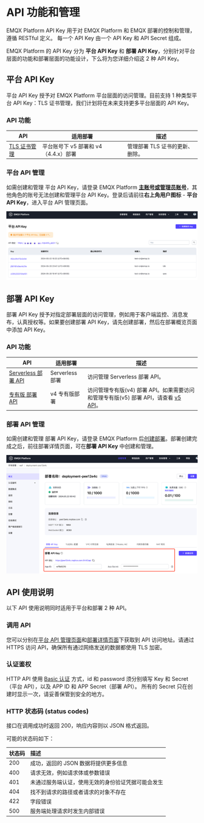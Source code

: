 # API 功能和管理

EMQX Platform API Key 用于对 EMQX Platform 和 EMQX 部署的控制和管理，遵循 RESTful 定义。 每一个 API Key 由一个 API Key 和 API Secret 组成。

EMQX Platform 的 API Key 分为 **平台 API Key** 和 **部署 API Key**，分别针对平台层面的功能和部署层面的功能设计，下么将为您详细介绍这 2 种 API Key。

## 平台 API Key
平台 API Key 授予对 EMQX Platform 平台层面的访问管理。目前支持 1 种类型平台 API Key：TLS 证书管理，我们计划将在未来支持更多平台层面的 API Key。



### API 功能
| API         | 适用部署    | 描述                            |
| ----------- | ---------------|-------------------------------------------- |
|  [TLS 证书管理](./tls_certificate.md)  |平台账号下 v5 部署和 v4（4.4.x）部署 | 管理部署 TLS 证书的更新、删除。 |


### 平台 API 管理
如需创建和管理 平台 API Key，请登录 EMQX Platform **[主账号或管理员账号](../feature/role.md)**，其他角色的账号无法创建和管理平台 API Key。登录后请前往**右上角用户图标** - **平台 API Key**，进入平台 API 管理页面。

![platform_key](./_assets/platform_key.png)


## 部署 API Key
部署 API Key 授予对指定部署层面的访问管理，例如用于客户端监控、消息发布，认真授权等。如果要创建部署 API Key，请先创建部署，然后在部署概览页面中添加 API Key。

### API 功能
| API         | 适用部署    | 描述                            |
| ----------- | ---------------|-------------------------------------------- |
|  [Serverless 部署 API](./serverless.md)  | Serverless 部署 | 访问管理 Serverless 部署 API。 |
|  [专有版 部署 API](./dedicated.md)  | v4 专有版部署 | 访问管理专有版(v4) 部署 API。如果需要访问和管理专有版(v5) 部署 API，请查看 [v5 API](https://docs.emqx.com/zh/cloud/latest/api/introduction.html)。 |


### 部署 API 管理
如需创建和管理 部署 API Key，请登录 EMQX Platform 后[创建部署](../create/overview.md)。部署创建完成之后，前往部署详情页面，可在**部署 API Key** 中创建和管理。

![deployment_key](./_assets/deployment_key.png)


## API 使用说明
以下 API 使用说明同时适用于平台和部署 2 种 API。

### 调用 API

您可以分别在[平台 API 管理页面](./introduction.md#平台-api-管理)和[部署详情页面](./introduction.md#部署-api-管理)下获取到 API 访问地址。请通过 HTTPS 访问 API，确保所有通过网络发送的数据都使用 TLS 加密。

### 认证鉴权
HTTP API 使用 [Basic 认证](https://zh.m.wikipedia.org/zh-hans/HTTP%E5%9F%BA%E6%9C%AC%E8%AE%A4%E8%AF%81) 方式，id 和 password 须分别填写 Key 和 Secret（平台 API），以及 APP ID 和 APP Secret（部署 API）。 所有的 Secret 只在创建时显示一次，请妥善保管到安全的地方。

### HTTP 状态码 (status codes)

接口在调用成功时返回 200，响应内容则以 JSON 格式返回。

可能的状态码如下：

| 状态码 | 描述                                                     |
| :----- | :------------------------------------------------------- |
| 200    | 成功，返回的 JSON 数据将提供更多信息                     |
| 400    | 请求无效，例如请求体或参数错误                     |
| 401    | 未通过服务端认证，使用无效的身份验证凭据可能会发生 |
| 404    | 找不到请求的路径或者请求的对象不存在                     |
| 422    | 字段错误                   |
| 500    | 服务端处理请求时发生内部错误                             |
